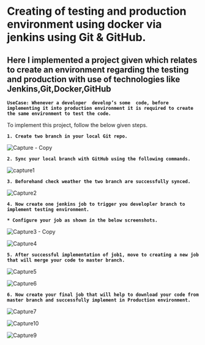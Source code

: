 <h1>Creating of testing and production environment using docker via jenkins using Git & GitHub.</h1>
<h2>Here I implemented a project given which relates to create an environment regarding the testing and production with use of technologies like Jenkins,Git,Docker,GitHub</h2>

**`UseCase: Whenever a developer  develop’s some  code, before implementing it into production environment it is required to create the same environment to test the code.`**


To implement this project, follow the below given steps.

**`1. Create two branch in your local Git repo.`**

![Capture - Copy](https://user-images.githubusercontent.com/60429108/81188538-0f8d2080-8fd3-11ea-82c5-e93f1d630758.PNG)

**`2. Sync your local branch with GitHub using the following commands.`**

![capture1](https://user-images.githubusercontent.com/60429108/81188714-4ebb7180-8fd3-11ea-9a1b-35a73a23afa9.PNG)

**`3. Beforehand check weather the two branch are successfully synced.`**

![Capture2](https://user-images.githubusercontent.com/60429108/81189793-a1495d80-8fd4-11ea-8a38-0ffb3d8550df.PNG)

**`4. Now create one jenkins job to trigger you developler branch to implement testing environment.`**

  **`* Configure your job as shown in the below screenshots.`**

![Capture3 - Copy](https://user-images.githubusercontent.com/60429108/81190232-2fbddf00-8fd5-11ea-9956-ea97e841af27.PNG)

![Capture4](https://user-images.githubusercontent.com/60429108/81190321-524ff800-8fd5-11ea-912c-ddd8a6351cac.PNG)

**`5. After successful implementation of job1, move to creating a new job that will merge your code to master branch.`**

![Capture5](https://user-images.githubusercontent.com/60429108/81190668-c4c0d800-8fd5-11ea-8b21-1a2aa8d41863.PNG)

![Capture6](https://user-images.githubusercontent.com/60429108/81190803-e7eb8780-8fd5-11ea-9a53-119c590cdca7.PNG)

**`6. Now create your final job that will help to download your code from master branch and successfully implement in Production environment.`**

![Capture7](https://user-images.githubusercontent.com/60429108/81191046-2ed97d00-8fd6-11ea-95fa-f5dc24eeb210.PNG)

![Capture10](https://user-images.githubusercontent.com/60429108/81191088-3d279900-8fd6-11ea-9c55-c9c37dcc3001.PNG)

![Capture9](https://user-images.githubusercontent.com/60429108/81191116-49135b00-8fd6-11ea-8620-5f15cdd56519.PNG)
